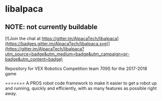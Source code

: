 # libalpaca
## NOTE: not currently buildable

[![Join the chat at https://gitter.im/AlpacaTech/libalpaca](https://badges.gitter.im/AlpacaTech/libalpaca.svg)](https://gitter.im/AlpacaTech/libalpaca?utm_source=badge&utm_medium=badge&utm_campaign=pr-badge&utm_content=badge)

Repository for VEX Robotics Competition team 709S for the 2017-2018 game

=======
A PROS robot code framework to make it easier to get a robot up and running, quickly and efficiently, with as many features as possible right away.
